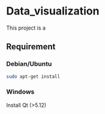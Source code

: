 # Data_visualization
This project is a 

## Requirement

### Debian/Ubuntu

```bash
sudo apt-get install 
```

### Windows

Install Qt (>5.12) 

